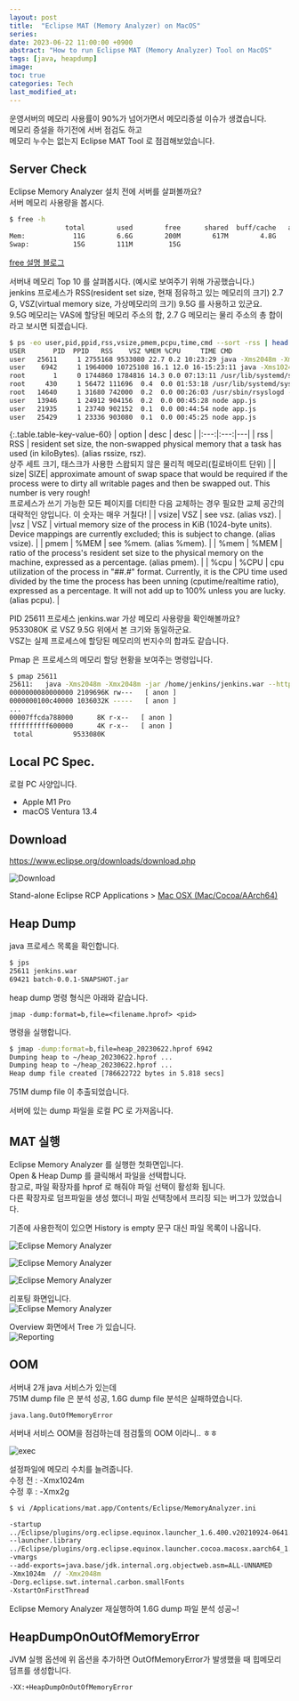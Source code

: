 ```yaml
---
layout: post
title:  "Eclipse MAT (Memory Analyzer) on MacOS"
series: 
date: 2023-06-22 11:00:00 +0900
abstract: "How to run Eclipse MAT (Memory Analyzer) Tool on MacOS"
tags: [java, heapdump]
image:
toc: true
categories: Tech
last_modified_at: 
---
```


운영서버의 메모리 사용률이 90%가 넘어가면서 메모리증설 이슈가 생겼습니다.   
메모리 증설을 하기전에 서버 점검도 하고   
메모리 누수는 없는지 Eclipse MAT Tool 로 점검해보았습니다.   

## Server Check  

Eclipse Memory Analyzer 설치 전에 서버를 살펴볼까요?  
서버 메모리 사용량을 봅시다. 

```bash
$ free -h
              total        used        free      shared  buff/cache   available
Mem:            11G        6.6G        200M        617M        4.8G        4.0G
Swap:           15G        111M         15G
```
[free 설명 블로그](https://brunch.co.kr/@dreaminz/2)  



서버내 메모리 Top 10 를 살펴봅시다. (예시로 보여주기 위해 가공했습니다.)  
jenkins 프로세스가 RSS(resident set size, 현재 점유하고 있는 메모리의 크기) 2.7 G, VSZ(virtual memory size, 가상메모리의 크기) 9.5G 를 사용하고 있군요.   
9.5G 메모리는 VAS에 할당된 메모리 주소의 합, 2.7 G 메모리는 물리 주소의 총 합이라고 보시면 되겠습니다.   

```bash
$ ps -eo user,pid,ppid,rss,vsize,pmem,pcpu,time,cmd --sort -rss | head -n 10
USER       PID  PPID   RSS    VSZ %MEM %CPU     TIME CMD
user   25611     1 2755168 9533080 22.7 0.2 10:23:29 java -Xms2048m -Xmx2048m -jar /home/jenkins/jenkins.war --httpPort=190 
user    6942     1 1964000 10725108 16.1 12.0 16-15:23:11 java -Xms1024m -Xmx2048m -jar /home/batch-0.0.1-SNAPSHOT.jar --server.port=110=
root       1     0 1744860 1784816 14.3 0.0 07:13:11 /usr/lib/systemd/systemd --switched-root --system --deserialize 21
root     430     1 56472 111696  0.4  0.0 01:53:18 /usr/lib/systemd/systemd-journald
root   14640     1 31680 742000  0.2  0.0 00:26:03 /usr/sbin/rsyslogd -n
user   13946     1 24912 904156  0.2  0.0 00:45:28 node app.js
user   21935     1 23740 902152  0.1  0.0 00:44:54 node app.js
user   25429     1 23336 903080  0.1  0.0 00:45:25 node app.js
```

{:.table.table-key-value-60}
| option | desc | desc | 
|:---:|:---:|---|
| rss | RSS | resident set size, the non-swapped physical memory that a task has used (in kiloBytes).  (alias rssize, rsz). <br>상주 세트 크기, 태스크가 사용한 스왑되지 않은 물리적 메모리(킬로바이트 단위) |
| size| SIZE| approximate amount of swap space that would be required if the process were to dirty all writable pages and then be swapped out. This number is very rough! <br>프로세스가 쓰기 가능한 모든 페이지를 더티한 다음 교체하는 경우 필요한 교체 공간의 대략적인 양입니다. 이 숫자는 매우 거칠다! |
| vsize| VSZ | see vsz.  (alias vsz). |
|vsz | VSZ | virtual memory size of the process in KiB (1024-byte units).  Device mappings are currently excluded; this is subject to change.  (alias vsize). |
| pmem | %MEM | see %mem.  (alias %mem). |
| %mem  | %MEM | ratio of the process's resident set size  to the physical memory on the machine, expressed as a percentage.  (alias pmem). |
| %cpu | %CPU  | cpu utilization of the process in "##.#" format.  Currently, it is the CPU time used divided by the time the process has been unning (cputime/realtime ratio), expressed as a percentage.  It will not add up to 100% unless you are lucky.  (alias pcpu). |


PID 25611 프로세스 jenkins.war 가상 메모리 사용량을 확인해볼까요?  
9533080K 로 VSZ 9.5G 위에서 본 크기와 동일하군요.  
VSZ는 실제 프로세스에 할당된 메모리의 번지수의 합과도 같습니다. 

Pmap 은 프로세스의 메모리 할당 현황을 보여주는 명령입니다. 
```bash
$ pmap 25611
25611:   java -Xms2048m -Xmx2048m -jar /home/jenkins/jenkins.war --httpPort=190 
0000000080000000 2109696K rw---   [ anon ]
0000000100c40000 1036032K -----   [ anon ]
...
00007ffcda788000      8K r-x--   [ anon ]
ffffffffff600000      4K r-x--   [ anon ]
 total          9533080K
```




## Local PC Spec.

로컬 PC 사양입니다. 

- Apple M1 Pro  
- macOS Ventura 13.4   

## Download  
https://www.eclipse.org/downloads/download.php

![Download](/assets/article_images/2023-06-22-Eclipse-MAT/Eclipse-MAT-001.png)

Stand-alone Eclipse RCP Applications >  [Mac OSX (Mac/Cocoa/AArch64)](https://www.eclipse.org/downloads/download.php?file=/mat/1.14.0/rcp/MemoryAnalyzer-1.14.0.20230315-macosx.cocoa.aarch64.dmg)



## Heap Dump 


java 프로세스 목록을 확인합니다.  

```bash
$ jps
25611 jenkins.war
69421 batch-0.0.1-SNAPSHOT.jar
```

heap dump 명령 형식은 아래와 같습니다. 
```
jmap -dump:format=b,file=<filename.hprof> <pid>
```

명령을 실행합니다. 
```bash
$ jmap -dump:format=b,file=heap_20230622.hprof 6942
Dumping heap to ~/heap_20230622.hprof ...
Dumping heap to ~/heap_20230622.hprof ...
Heap dump file created [786622722 bytes in 5.818 secs]
```

751M dump file 이 추출되었습니다.  

서버에 있는 dump 파일을 로컬 PC 로 가져옵니다. 


## MAT 실행

Eclipse Memory Analyzer 를 실행한 첫화면입니다.   
Open & Heap Dump 를 클릭해서 파일을 선택합니다.  
참고로, 파일 확장자를 hprof 로 해줘야 파일 선택이 활성화 됩니다.   
다른 확장자로 덤프파일을 생성 했더니 파일 선택창에서 프리징 되는 버그가 있었습니다.  
  
기존에 사용한적이 있으면 History is empty 문구 대신 파일 목록이 나옵니다.  

![Eclipse Memory Analyzer](/assets/article_images/2023-06-22-Eclipse-MAT/Eclipse-MAT-002-01.png)


![Eclipse Memory Analyzer](/assets/article_images/2023-06-22-Eclipse-MAT/Eclipse-MAT-002-02.png)

![Eclipse Memory Analyzer](/assets/article_images/2023-06-22-Eclipse-MAT/Eclipse-MAT-002-03.png)

리포팅 화면입니다.  
![Eclipse Memory Analyzer](/assets/article_images/2023-06-22-Eclipse-MAT/Eclipse-MAT-002-04.png)

Overview 화면에서 Tree 가 있습니다.  
![Reporting](/assets/article_images/2023-06-22-Eclipse-MAT/Eclipse-MAT-003.png)



## OOM

서버내 2개 java 서비스가 있는데  
751M dump file 은 분석 성공, 1.6G dump file 분석은 실패하였습니다.   

```
java.lang.OutOfMemoryError  
```

서버내 서비스 OOM을 점검하는데 점검툴의 OOM 이라니.. ㅎㅎ   

![exec](/assets/article_images/2023-06-22-Eclipse-MAT/Eclipse-MAT-004.png)

설정파일에 메모리 수치를 늘려줍니다.   
수정 전 : -Xmx1024m   
수정 후 : -Xmx2g  

```bash
$ vi /Applications/mat.app/Contents/Eclipse/MemoryAnalyzer.ini 

-startup
../Eclipse/plugins/org.eclipse.equinox.launcher_1.6.400.v20210924-0641.jar
--launcher.library
../Eclipse/plugins/org.eclipse.equinox.launcher.cocoa.macosx.aarch64_1.2.700.v20221108-1024
-vmargs
--add-exports=java.base/jdk.internal.org.objectweb.asm=ALL-UNNAMED
-Xmx1024m  // -Xmx2048m
-Dorg.eclipse.swt.internal.carbon.smallFonts
-XstartOnFirstThread
```

Eclipse Memory Analyzer 재실행하여 1.6G dump 파일 분석 성공~! 


## HeapDumpOnOutOfMemoryError

JVM 실행 옵션에 위 옵션을 추가하면 OutOfMemoryError가 발생했을 때 힙메모리 덤프를 생성합니다.  
```bash
-XX:+HeapDumpOnOutOfMemoryError
```

